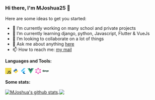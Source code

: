 ### Hi there, I'm MJoshua25 👋


Here are some ideas to get you started:

- 🔭 I’m currently working on many school and private projects
- 🌱 I’m currently learning django, python, Javascript, Flutter & VueJs
- 👯 I’m looking to collaborate on a lot of things
- 💬 Ask me about anything [here](https://github.com/MJoshua25/MJoshua25/issues)
- 📫 How to reach me: [my mail](mailto:jyao2000@yahoo.fr)

**Languages and Tools:**

<code><img height="20" src="https://raw.githubusercontent.com/github/explore/80688e429a7d4ef2fca1e82350fe8e3517d3494d/topics/javascript/javascript.png"></code>
<code><img height="20" src="https://raw.githubusercontent.com/github/explore/80688e429a7d4ef2fca1e82350fe8e3517d3494d/topics/python/python.png"></code>
<code><img height="20" src="https://raw.githubusercontent.com/github/explore/80688e429a7d4ef2fca1e82350fe8e3517d3494d/topics/flutter/flutter.png"></code>
<code><img height="20" src="https://raw.githubusercontent.com/github/explore/80688e429a7d4ef2fca1e82350fe8e3517d3494d/topics/vue/vue.png"></code>
<code><img height="20" src="https://raw.githubusercontent.com/github/explore/5c058a388828bb5fde0bcafd4bc867b5bb3f26f3/topics/graphql/graphql.png"></code>
<code><img height="20" src="https://raw.githubusercontent.com/github/explore/80688e429a7d4ef2fca1e82350fe8e3517d3494d/topics/django/django.png"></code>


**Some stats:**

<a href="https://github.com/MJoshua25">
  <img align="center" src="https://github-readme-stats.vercel.app/api?username=MJoshua25&show_icons=true&count_private=true&theme=dark" alt="MJoshua's github stats" />
</a>
<a href="https://github.com/MJoshua25">
  <img align="center" src="https://github-readme-stats.vercel.app/api/top-langs/?username=MJoshua25&theme=dark" />
</a>

